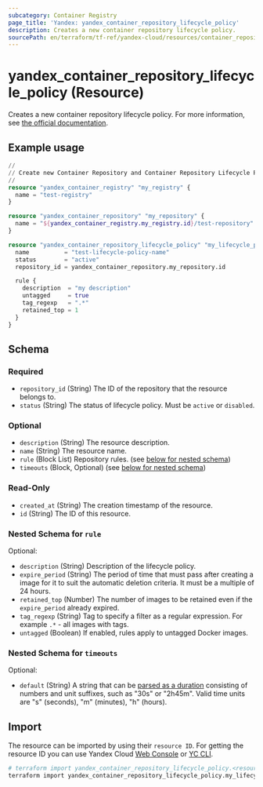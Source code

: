 ```yaml
---
subcategory: Container Registry
page_title: 'Yandex: yandex_container_repository_lifecycle_policy'
description: Creates a new container repository lifecycle policy.
sourcePath: en/terraform/tf-ref/yandex-cloud/resources/container_repository_lifecycle_policy.md
---
```


# yandex_container_repository_lifecycle_policy (Resource)

Creates a new container repository lifecycle policy. For more information, see [the official documentation](https://yandex.cloud/docs/container-registry/concepts/lifecycle-policy).

## Example usage

```terraform
//
// Create new Container Repository and Container Repository Lifecycle Policy for it.
//
resource "yandex_container_registry" "my_registry" {
  name = "test-registry"
}

resource "yandex_container_repository" "my_repository" {
  name = "${yandex_container_registry.my_registry.id}/test-repository"
}

resource "yandex_container_repository_lifecycle_policy" "my_lifecycle_policy" {
  name          = "test-lifecycle-policy-name"
  status        = "active"
  repository_id = yandex_container_repository.my_repository.id

  rule {
    description  = "my description"
    untagged     = true
    tag_regexp   = ".*"
    retained_top = 1
  }
}
```

<!-- schema generated by tfplugindocs -->
## Schema

### Required

- `repository_id` (String) The ID of the repository that the resource belongs to.
- `status` (String) The status of lifecycle policy. Must be `active` or `disabled`.

### Optional

- `description` (String) The resource description.
- `name` (String) The resource name.
- `rule` (Block List) Repository rules. (see [below for nested schema](#nestedblock--rule))
- `timeouts` (Block, Optional) (see [below for nested schema](#nestedblock--timeouts))

### Read-Only

- `created_at` (String) The creation timestamp of the resource.
- `id` (String) The ID of this resource.

<a id="nestedblock--rule"></a>
### Nested Schema for `rule`

Optional:

- `description` (String) Description of the lifecycle policy.
- `expire_period` (String) The period of time that must pass after creating a image for it to suit the automatic deletion criteria. It must be a multiple of 24 hours.
- `retained_top` (Number) The number of images to be retained even if the `expire_period` already expired.
- `tag_regexp` (String) Tag to specify a filter as a regular expression. For example `.*` - all images with tags.
- `untagged` (Boolean) If enabled, rules apply to untagged Docker images.


<a id="nestedblock--timeouts"></a>
### Nested Schema for `timeouts`

Optional:

- `default` (String) A string that can be [parsed as a duration](https://pkg.go.dev/time#ParseDuration) consisting of numbers and unit suffixes, such as "30s" or "2h45m". Valid time units are "s" (seconds), "m" (minutes), "h" (hours).

## Import

The resource can be imported by using their `resource ID`. For getting the resource ID you can use Yandex Cloud [Web Console](https://console.yandex.cloud) or [YC CLI](https://yandex.cloud/docs/cli/quickstart).

```bash
# terraform import yandex_container_repository_lifecycle_policy.<resource Name> <resource Id>
terraform import yandex_container_repository_lifecycle_policy.my_lifecycle_policy ...
```
